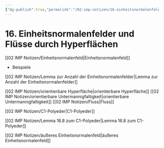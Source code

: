 ```yaml
---
{"dg-publish":true,"permalink":"/02-imp-notizen/16-einheitsnormalenfelder-und-fluesse-durch-hyperflaechen/","dgHomeLink":true,"dgPassFrontmatter":false}
---
```


# 16. Einheitsnormalenfelder und Flüsse durch Hyperflächen
[[02 IMP Notizen/Einheitsnormalenfeld|Einheitsnormalenfeld]]

- Beispiele

[[02 IMP Notizen/Lemma zur Anzahl der Einheitsnormalenfelder|Lemma zur Anzahl der Einheitsnormalenfelder]]

[[02 IMP Notizen/orientierbare Hyperfläche|orientierbare Hyperfläche]]
[[02 IMP Notizen/orientierbare Untermannigfaltigkeit|orientierbare Untermannigfaltigkeit]]
[[02 IMP Notizen/Fluss|Fluss]]

[[02 IMP Notizen/C1-Polyeder|C1-Polyeder]]

[[02 IMP Notizen/Lemma 16.8 zum C1-Polyeder|Lemma 16.8 zum C1-Polyeder]]

[[02 IMP Notizen/äußeres Einheitsnormalenfeld|äußeres Einheitsnormalenfeld]]

